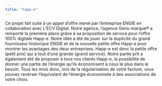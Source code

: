 ```yaml
---
title: "happ-e"
---
```

Ce projet fait suite à un appel d’offre mené par l’entreprise ENGIE en collaboration avec L’ECV∙Digital. Notre agence, l’agence Gens-marque® a remporté la première place grâce à sa proposition de service pour l’offre 100% digitale Happ-e.
Notre idée a été de jouer sur la duplicité du grand fournisseur historique ENGIE et de la nouvelle petite offre Happ-e pour montrer les avantages des deux entreprises. Happ-e est donc la petite offre (petit prix) qui a tout d’une grande (grand service). Notre partie prit a également été de proposer à tous nos clients Happ-e, la possibilité de donner une partie de l’énergie qu’ils économisent à ceux le plus dans le besoin. Tous les mois donc, lors de la régularisation de votre facture, vous pouvez reverser l’équivalant de l’énergie économisée à des associations de votre choix.